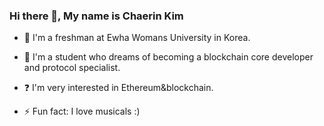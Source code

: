 
### Hi there 👋, My name is Chaerin Kim

- 🌱 I'm a freshman at Ewha Womans University in Korea.  
  

- 🔭 I'm a student who dreams of becoming a blockchain core developer and protocol specialist.  
  

- ❓ I'm very interested in Ethereum&blockchain.  
  

- ⚡ Fun fact: I love musicals :)   
  

<!-- I'm currently interested in Blockchain(<img src="https://img.shields.io/badge/Ethereum-3C3C3D?style=flat-square&logo=Ethereum&logoColor=white"/>), Algorithm  
skills : <img src="https://img.shields.io/badge/HTML5-E34F26?style=flat-square&logo=HTML5&logoColor=white"/>, <img src="https://img.shields.io/badge/CSS-1572B6?style=flat-square&logo=CSS3&logoColor=white"/>, <img src="https://img.shields.io/badge/Javascript-F7DF1E?style=flat-square&logo=Javascript&logoColor=black"/>, <img src="https://img.shields.io/badge/JQuery-0769AD?style=flat-square&logo=JQuery&logoColor=white"/>,  <img src="https://img.shields.io/badge/C-A8B9CC?style=flat-square&logo=C&logoColor=white"/>, <img src="https://img.shields.io/badge/Python-3766AB?style=flat-square&logo=Python&logoColor=white"/> etc.  
I want to learn <img src="https://img.shields.io/badge/Java-007396?style=flat-square&logo=Java&logoColor=white"/> , <img src="https://img.shields.io/badge/C++-007396?style=flat-square&logo=C%2B%2B&logoColor=white"/> (I'm not good at it yet) -->


<!--
**decentra1ized/decentra1ized** is a ✨ _special_ ✨ repository because its `README.md` (this file) appears on your GitHub profile.

Here are some ideas to get you started:

- 🔭 I’m currently working on ...
- 🌱 I’m currently learning ...
- 👯 I’m looking to collaborate on ...
- 🤔 I’m looking for help with ...
- 💬 Ask me about ...
- 📫 How to reach me: ...
- 😄 Pronouns: ...
- ⚡ Fun fact: ...
-->
